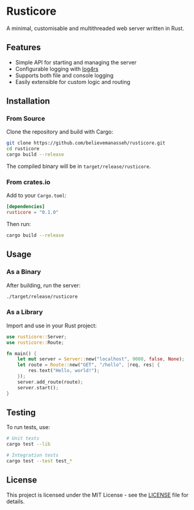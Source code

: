 # Rusticore

A minimal, customisable and multithreaded web server written in Rust.

## Features

- Simple API for starting and managing the server
- Configurable logging with [log4rs](https://crates.io/crates/log4rs)
- Supports both file and console logging
- Easily extensible for custom logic and routing

## Installation

### From Source

Clone the repository and build with Cargo:

```sh
git clone https://github.com/believemanasseh/rusticore.git
cd rusticore
cargo build --release
```

The compiled binary will be in `target/release/rusticore`.

### From crates.io

Add to your `Cargo.toml`:

```toml
[dependencies]
rusticore = "0.1.0"
```

Then run:

```sh
cargo build --release
```

## Usage

### As a Binary

After building, run the server:

```sh
./target/release/rusticore
```

### As a Library

Import and use in your Rust project:

```rust
use rusticore::Server;
use rusticore::Route;

fn main() {
    let mut server = Server::new("localhost", 9000, false, None);
    let route = Route::new("GET", "/hello", |req, res| {
        res.text("Hello, world!");
    });
    server.add_route(route);
    server.start();
}
```

## Testing

To run tests, use:

```sh
# Unit tests
cargo test --lib

# Integration tests
cargo test --test test_*
```

## License

This project is licensed under the MIT License - see the [LICENSE](LICENSE) file for details.
